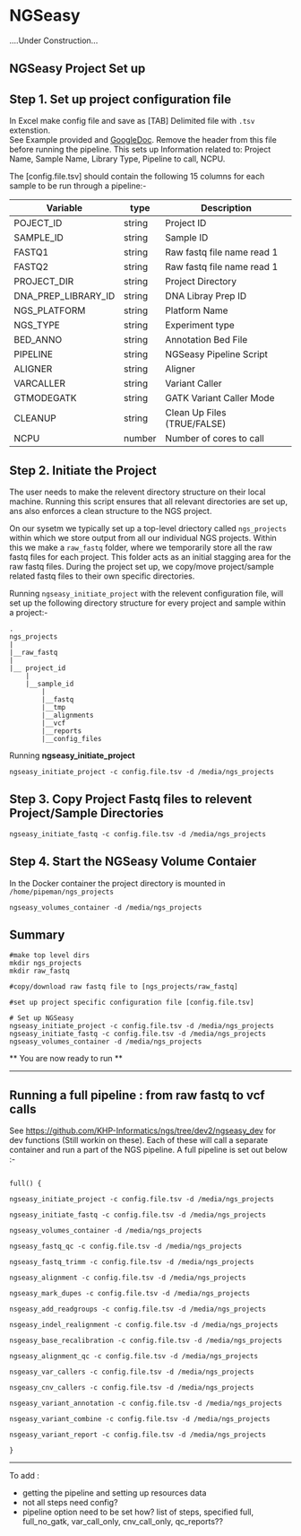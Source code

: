 NGSeasy
==========================

....Under Construction...

NGSeasy Project Set up
--------------------------

## Step 1. Set up project configuration file

In Excel make config file and save as [TAB] Delimited file with ``.tsv`` extenstion.  
See Example provided and [GoogleDoc](https://docs.google.com/spreadsheets/d/1kp1Nyw0x3zXqO2Wm2Z25ErJ0Z-Uoab8tjRPq9h4sonk/edit?usp=sharing). Remove the header from this file before running the pipeline. This sets up Information related to: Project Name, Sample Name, Library Type, Pipeline to call, NCPU.

The [config.file.tsv] should contain the following 15 columns for each sample to be run through a pipeline:- 

|Variable|type|Description|
|--------|--------|--------|
POJECT_ID|string|Project ID|
SAMPLE_ID|string|Sample ID|
FASTQ1|string|Raw fastq file name read 1|
FASTQ2|string|Raw fastq file name read 1|
PROJECT_DIR|string|Project Directory|
DNA_PREP_LIBRARY_ID|string|DNA Libray Prep ID|
NGS_PLATFORM|string|Platform Name|
NGS_TYPE|string|Experiment type|
BED_ANNO|string|Annotation Bed File
PIPELINE|string|NGSeasy Pipeline Script|
ALIGNER|string|Aligner|
VARCALLER|string|Variant Caller|
GTMODEGATK|string|GATK Variant Caller Mode|
CLEANUP|string|Clean Up Files (TRUE/FALSE)|
NCPU|number|Number of cores to call|


## Step 2. Initiate the Project
The user needs to make the relevent directory structure on their local machine. Running this script ensures that all relevant directories are set up, ans also enforces a clean structure to the NGS project.  

On our sysetm we typically set up a top-level driectory called `ngs_projects` within which we store output from all our individual NGS projects. Within this we make a `raw_fastq` folder, where we temporarily store all the raw fastq files for each project. This folder acts as an initial stagging area for the raw fastq files. During the project set up, we copy/move project/sample related fastq files to their own specific directories.

Running `ngseasy_initiate_project` with the relevent configuration file, will set up the following directory structure for every project and sample within a project:-  

```
.
ngs_projects  
|  
|__raw_fastq
|
|__ project_id  
	|  
	|__sample_id  
		|  
		|__fastq  
		|__tmp  
		|__alignments  
		|__vcf  
		|__reports  
		|__config_files  
```
Running **ngseasy_initiate_project**

```{bash}
ngseasy_initiate_project -c config.file.tsv -d /media/ngs_projects
```

## Step 3. Copy Project Fastq files to relevent Project/Sample Directories

```{bash}
ngseasy_initiate_fastq -c config.file.tsv -d /media/ngs_projects
```

## Step 4. Start the NGSeasy Volume Contaier

In the Docker container the project directory is mounted in `/home/pipeman/ngs_projects`

```{bash}
ngseasy_volumes_container -d /media/ngs_projects
```

## Summary

```{bash}
#make top level dirs 
mkdir ngs_projects
mkdir raw_fastq

#copy/download raw fastq file to [ngs_projects/raw_fastq]

#set up project specific configuration file [config.file.tsv]

# Set up NGSeasy
ngseasy_initiate_project -c config.file.tsv -d /media/ngs_projects
ngseasy_initiate_fastq -c config.file.tsv -d /media/ngs_projects
ngseasy_volumes_container -d /media/ngs_projects
```

** You are now ready to run **

****

## Running a full pipeline : from raw fastq to vcf calls

See https://github.com/KHP-Informatics/ngs/tree/dev2/ngseasy_dev for dev functions (Still workin on these). Each of these will call a separate container and run a part of the NGS pipeline. A full pipeline is set out below :-  

```{bash}

full() { 

ngseasy_initiate_project -c config.file.tsv -d /media/ngs_projects

ngseasy_initiate_fastq -c config.file.tsv -d /media/ngs_projects

ngseasy_volumes_container -d /media/ngs_projects

ngseasy_fastq_qc -c config.file.tsv -d /media/ngs_projects

ngseasy_fastq_trimm -c config.file.tsv -d /media/ngs_projects

ngseasy_alignment -c config.file.tsv -d /media/ngs_projects

ngseasy_mark_dupes -c config.file.tsv -d /media/ngs_projects

nsgeasy_add_readgroups -c config.file.tsv -d /media/ngs_projects

nsgeasy_indel_realignment -c config.file.tsv -d /media/ngs_projects

nsgeasy_base_recalibration -c config.file.tsv -d /media/ngs_projects

ngseasy_alignment_qc -c config.file.tsv -d /media/ngs_projects

nsgeasy_var_callers -c config.file.tsv -d /media/ngs_projects

nsgeasy_cnv_callers -c config.file.tsv -d /media/ngs_projects

nsgeasy_variant_annotation -c config.file.tsv -d /media/ngs_projects

nsgeasy_variant_combine -c config.file.tsv -d /media/ngs_projects

nsgeasy_variant_report -c config.file.tsv -d /media/ngs_projects

}

```
****

To add :
- getting the pipeline and setting up resources data
- not all steps need config?
- pipeline option need to be set how? list of steps, specified full, full_no_gatk, var_call_only, cnv_call_only, qc_reports??